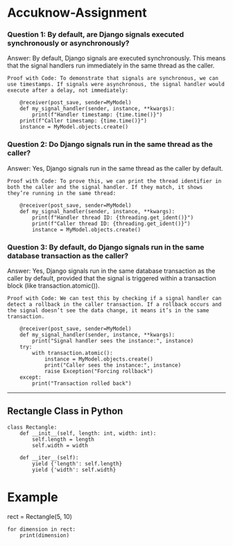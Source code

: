 # Accuknow-Assignment

### Question 1: By default, are Django signals executed synchronously or asynchronously?

Answer: By default, Django signals are executed synchronously. This means that the signal handlers run immediately in the same thread as the caller.

    Proof with Code: To demonstrate that signals are synchronous, we can use timestamps. If signals were asynchronous, the signal handler would execute after a delay, not immediately:

        @receiver(post_save, sender=MyModel)
        def my_signal_handler(sender, instance, **kwargs):
            print(f"Handler timestamp: {time.time()}")
        print(f"Caller timestamp: {time.time()}")
        instance = MyModel.objects.create()

### Question 2: Do Django signals run in the same thread as the caller?

Answer: Yes, Django signals run in the same thread as the caller by default.

    Proof with Code: To prove this, we can print the thread identifier in both the caller and the signal handler. If they match, it shows they’re running in the same thread:

        @receiver(post_save, sender=MyModel)
        def my_signal_handler(sender, instance, **kwargs):
            print(f"Handler thread ID: {threading.get_ident()}")
            print(f"Caller thread ID: {threading.get_ident()}")
            instance = MyModel.objects.create()

### Question 3: By default, do Django signals run in the same database transaction as the caller?

Answer: Yes, Django signals run in the same database transaction as the caller by default, provided that the signal is triggered within a transaction block (like transaction.atomic()).

    Proof with Code: We can test this by checking if a signal handler can detect a rollback in the caller transaction. If a rollback occurs and the signal doesn’t see the data change, it means it’s in the same transaction.

        @receiver(post_save, sender=MyModel)
        def my_signal_handler(sender, instance, **kwargs):
            print("Signal handler sees the instance:", instance)
        try:
            with transaction.atomic():
                instance = MyModel.objects.create()
                print("Caller sees the instance:", instance)
                raise Exception("Forcing rollback")
        except:
            print("Transaction rolled back")

---

## Rectangle Class in Python


    class Rectangle:    
        def __init__(self, length: int, width: int):
            self.length = length
            self.width = width

        def __iter__(self):
            yield {'length': self.length}
            yield {'width': self.width}

# Example
rect = Rectangle(5, 10)
   
    for dimension in rect:
        print(dimension)
